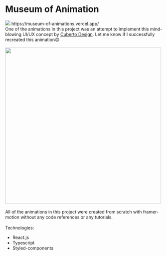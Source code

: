 # Museum of Animation
<img src="https://firebasestorage.googleapis.com/v0/b/chat-app-b7a6a.appspot.com/o/logo.png?alt=media&token=b92d16ae-814f-4fd1-b4e2-112fe430a6b0" />
https://museum-of-animations.vercel.app/
<br />
One of the animations in this project was an attempt to implement this mind-blowing UI/UX concept by <a target="_blank" href="https://www.youtube.com/watch?v=gq9w14ag0ls&t=36s">Cuberto Design</a>. Let me know if I successfully recreated this animation😊
<br />
<br />
<img src="https://firebasestorage.googleapis.com/v0/b/fir-playground-65495.appspot.com/o/ezgif.com-gif-maker.gif?alt=media&token=7040f11f-de9a-4d7d-9f35-69bdc076826d" height="500px">
<br />
<br />
All of the animations in this project were created from scratch with framer-motion without any code references or any tutorials.
<br />
<br />
Technologies:
<br />
<ul>
  <li>React.js</li>
  <li>Typescript</li>
  <li>Styled-components</li>
</ul>
